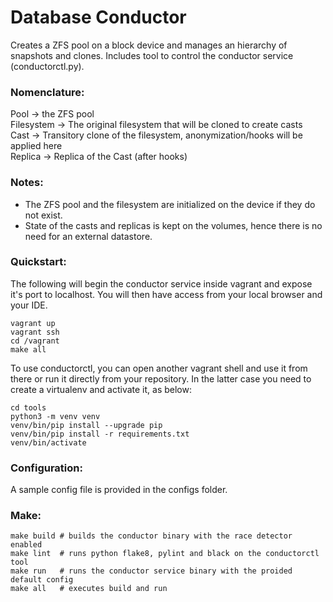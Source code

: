 # Database Conductor
Creates a ZFS pool on a block device and manages an hierarchy of snapshots and clones.
Includes tool to control the conductor service (conductorctl.py).

### Nomenclature:
Pool -> the ZFS pool  
Filesystem -> The original filesystem that will be cloned to create casts  
Cast -> Transitory clone of the filesystem, anonymization/hooks will be applied here  
Replica -> Replica of the Cast (after hooks)

### Notes:
* The ZFS pool and the filesystem are initialized on the device if they do not exist.
* State of the casts and replicas is kept on the volumes, hence there is no need for
an external datastore.

### Quickstart:
The following will begin the conductor service inside vagrant and expose it's port to
localhost. You will then have access from your local browser and your IDE.
```shell
vagrant up
vagrant ssh
cd /vagrant
make all
```

To use conductorctl, you can open another vagrant shell and use it from there or run it
directly from your repository. In the latter case you need to create a virtualenv and
activate it, as below:
```shell
cd tools
python3 -m venv venv
venv/bin/pip install --upgrade pip
venv/bin/pip install -r requirements.txt
venv/bin/activate
```

### Configuration:
A sample config file is provided in the configs folder.

### Make:
```shell
make build # builds the conductor binary with the race detector enabled
make lint  # runs python flake8, pylint and black on the conductorctl tool
make run   # runs the conductor service binary with the proided default config
make all   # executes build and run
```
